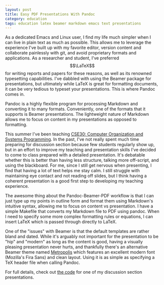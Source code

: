 ```yaml
---
layout: post
title: Easy PDF Presentations With Pandoc
category: education
tags: education latex beamer markdown emacs text presentations
---
```


As a dedicated Emacs and Linux user, I find my life much simpler when
I can live in plain text as much as possible. This allows me to
leverage the experience I've built up with my favorite editor, version
content and collaborate painlessly with git, and avoid proprietary
formats and applications. As a researcher and student, I've preferred
$$\LaTeX$$ for writing reports and papers for these reasons, as well
as its renowned typesetting capabilities. I've dabbled with using the
Beamer package for presentations, but ultimately while LaTeX is great
for formatting documents, it can be very tedious to typeset your
presentations. This is where Pandoc comes in.

Pandoc is a highly flexible program for processing Markdown and
converting it to many formats. Conveniently, one of the formats that
it supports is Beamer presentations. The lightweight nature of
Markdown allows me to focus on content in my presentations as opposed
to formatting.

This summer I've been teaching
[CSE30: Computer Organization and Systems Programming](http://cseweb.ucsd.edu/classes/su15/cse30-a/index.html). In
the past, I've not really spent much time preparing for discussion
section because few students regularly show up, but in an effort to
improve my teaching and presentation skills I've decided to come to
class prepared with a detailed presentation. It's debatable whether
this is better than having less structure, talking more off-script,
and using the blackboard. For me, since I still get nervous when
presenting, I find that having a lot of text helps me stay calm. I
still struggle with maintaining eye contact and not reading off
slides, but I think having a coherent presentation is a good first
step to developing my teaching experience.

The awesome thing about the Pandoc-Beamer-PDF workflow is that I can
just type up my points in outline form and format them using
Markdown's intuitive syntax, allowing me to focus on content vs
presentation. I have a simple Makefile that converts my Markdown file
to PDF using pandoc. When I need to specify some more complex
formatting rules or equations, I can insert LaTeX which is passed
through directly to LaTeX.

One of the "issues" with Beamer is that the default templates are
rather bland and dated. While it's arguably not important for the
presentation to be "hip" and "modern" as long as the content is good,
having a visually pleasing presentation never hurts, and thankfully
there's an alternative Beamer theme named
[Metropolis](https://github.com/matze/mtheme/) which features
an excellent modern font (Mozilla's Fira Sans) and clean layout. Using
it is as simple as specifying a TeX header file when calling Pandoc.

For full details, check out
[the code](https://github.com/ibrahima/cse30/tree/master/disc4) for
one of my discussion section presentations.

